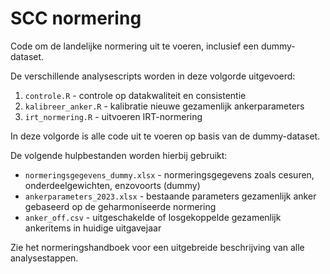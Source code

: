 # SCC normering

Code om de landelijke normering uit te voeren, inclusief een dummy-dataset.

De verschillende analysescripts worden in deze volgorde uitgevoerd:
1. `controle.R` - controle op datakwaliteit en consistentie
2. `kalibreer_anker.R` - kalibratie nieuwe gezamenlijk ankerparameters
3. `irt_normering.R` - uitvoeren IRT-normering

In deze volgorde is alle code uit te voeren op basis van de dummy-dataset.

De volgende hulpbestanden worden hierbij gebruikt:
- `normeringsgegevens_dummy.xlsx` - normeringsgegevens zoals cesuren, onderdeelgewichten, enzovoorts (dummy)
- `ankerparameters_2023.xlsx` - bestaande parameters gezamenlijk anker gebaseerd op de geharmoniseerde normering
- `anker_off.csv` - uitgeschakelde of losgekoppelde gezamenlijk ankeritems in huidige uitgavejaar

Zie het normeringshandboek voor een uitgebreide beschrijving van alle analysestappen.
